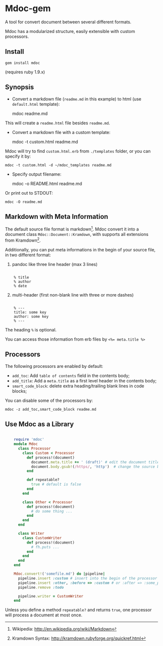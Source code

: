 # Mdoc-gem

A tool for convert document between several different formats.

Mdoc has a modularized structure, easily extensible with custom processors.

## Install

    gem install mdoc

(requires ruby 1.9.x)

## Synopsis

- Convert a markdown file (`readme.md` in this example) to html (use `default.html` template):

    mdoc readme.md

This will create a `readme.html` file besides `readme.md`.

- Convert a markdown file with a custom template:

    mdoc -t custom.html readme.md

Mdoc will try to find `custom.html.erb` from `./templates` folder, or you can specify it by:

    mdoc -t custom.html -d ~/mdoc_templates readme.md

- Specify output filename:

    mdoc -o README.html readme.md

Or print out to STDOUT:

    mdoc -O readme.md

## Markdown with Meta Information

The default source file format is markdown[^1]. Mdoc convert it into a document class
`Mdoc::Document::Kramdown`, with supports all extensions from Kramdown[^2].

[^1]: Wikipedia: http://en.wikipedia.org/wiki/Markdown
[^2]: Kramdown Syntax: http://kramdown.rubyforge.org/quickref.html

Additionally, you can put meta informations in the begin of your source file, in two
different format:

1. pandoc like three line header (max 3 lines)

~~~~~~~~~~~~~~~~~~~~~~~~~~~~~~~

    % title
    % author
    % date

~~~~~~~~~~~~~~~~~~~~~~~~~~~~~~~

2. multi-header (first non-blank line with three or more dashes)

~~~~~~~~~~~~~~~~~~~~~~~~~~~~~~~

    % ---
    title: some key
    author: some key
    % ---

~~~~~~~~~~~~~~~~~~~~~~~~~~~~~~~~~~~~~~~~~

The heading `%` is optional. 

You can access those information from erb files by `<%= meta.title %>`

## Processors

The following processors are enabled by default:

- `add_toc`: Add `table of contents` field in the contents body;
- `add_title`: Add a `meta.title` as a first level header in the contents body;
- `smart_code_block`: delete extra heading/trailing blank lines in code blocks;

You can disable some of the processors by:

    mdoc -z add_toc,smart_code_block readme.md

## Use Mdoc as a Library

~~~~~~~~~~~~~~~~~~~~~~~~~ ruby

    require 'mdoc'
    module Mdoc
      class Processor
        class Custom < Processor
          def process!(document) 
            document.meta.title += ' (draft)' # edit the document title
            document.body.gsub!(/https/, 'http')  # change the source body text
          end

          def repeatable?
            true # default is false
          end
        end

        class Other < Processor
          def process!(document)
            # do some thing ...
          end
        end
      end

      class Writer
        class CustomWriter
          def process!(document)
            # fh.puts ...
          end
        end
      end
    end

    Mdoc.convert!('somefile.md') do |pipeline|
      pipeline.insert :custom # insert into the begin of the processor pipeline
      pipeline.insert :other, :before => :custom # or :after => :some_processor
      pipeline.remove :todo

      pipeline.writer = CustomWriter
    end

~~~~~~~~~~~~~~~~~~~~~~~~~~~~~~~~~~~~~~~~

Unless you define a method `repeatable?` and returns `true`, one processor will
process a document at most once.
